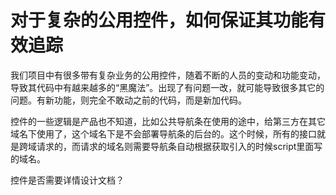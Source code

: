 # 对于复杂的公用控件，如何保证其功能有效追踪

我们项目中有很多带有复杂业务的公用控件，随着不断的人员的变动和功能变动，导致其代码中有越来越多的“黑魔法”。出现了有问题一改，就可能导致很多其它的问题。有新功能，则完全不敢动之前的代码，而是新加代码。

控件的一些逻辑是产品也不知道，比如公共导航条在使用的途中，给第三方在其它域名下使用了，这个域名下是不会部署导航条的后台的。这个时候，所有的接口就是跨域请求的，而请求的域名则需要导航条自动根据获取引入的时候script里面写的域名。

控件是否需要详情设计文档？
